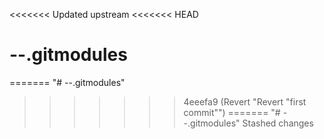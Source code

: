 <<<<<<< Updated upstream
<<<<<<< HEAD
# --.gitmodules
=======
"# --.gitmodules" 
>>>>>>> 4eeefa9 (Revert "Revert "first commit"")
=======
"# --.gitmodules" 
>>>>>>> Stashed changes
